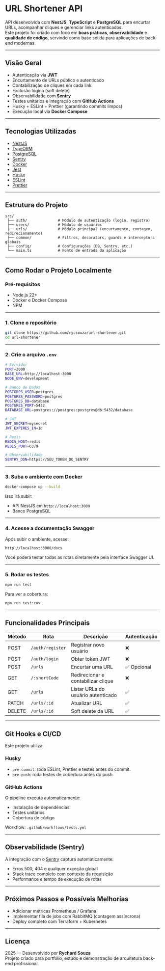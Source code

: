 # URL Shortener API

API desenvolvida com **NestJS**, **TypeScript** e **PostgreSQL** para encurtar URLs, acompanhar cliques e gerenciar links autenticados.  
Este projeto foi criado com foco em **boas práticas**, **observabilidade** e **qualidade de código**, servindo como base sólida para aplicações de back-end modernas.

---

## Visão Geral

- Autenticação via **JWT**
- Encurtamento de URLs público e autenticado
- Contabilização de cliques em cada link
- Exclusão lógica (soft delete)
- Observabilidade com **Sentry**
- Testes unitários e integração com **GitHub Actions**
- Husky + ESLint + Prettier (garantindo commits limpos)
- Execução local via **Docker Compose**

---

## Tecnologias Utilizadas

- [NestJS](https://nestjs.com/)
- [TypeORM](https://typeorm.io/)
- [PostgreSQL](https://www.postgresql.org/)
- [Sentry](https://sentry.io/)
- [Docker](https://www.docker.com/)
- [Jest](https://jestjs.io/)
- [Husky](https://typicode.github.io/husky)
- [ESLint](https://eslint.org/)
- [Prettier](https://prettier.io/)

---

## Estrutura do Projeto

```
src/
 ├── auth/              # Módulo de autenticação (login, registro)
 ├── users/             # Módulo de usuários
 ├── urls/              # Módulo principal (encurtamento, contagem, redirecionamento)
 ├── common/            # Filtros, decorators, guards e interceptors globais
 ├── config/            # Configurações (DB, Sentry, etc.)
 └── main.ts            # Ponto de entrada da aplicação
```

---

## Como Rodar o Projeto Localmente

### Pré-requisitos

- Node.js 22+
- Docker e Docker Compose
- NPM

---

### 1. Clone o repositório

```bash
git clone https://github.com/rycsouza/url-shortener.git
cd url-shortener
```

---

### 2. Crie o arquivo `.env`

```bash
# Servidor
PORT=3000
BASE_URL=http://localhost:3000
NODE_ENV=development

# Banco de Dados
POSTGRES_USER=postgres
POSTGRES_PASSWORD=postgres
POSTGRES_DB=database
POSTGRES_PORT=5432
DATABASE_URL=postgres://postgres:postgres@db:5432/database

# JWT
JWT_SECRET=mysecret
JWT_EXPIRES_IN=1d

# Redis
REDIS_HOST=redis
REDIS_PORT=6379

# Observabilidade
SENTRY_DSN=https://SEU_TOKEN_DO_SENTRY
```

---

### 3. Suba o ambiente com Docker

```bash
docker-compose up --build
```

Isso irá subir:

- API NestJS em `http://localhost:3000`
- Banco PostgreSQL

---

### 4. Acesse a documentação Swagger

Após subir o ambiente, acesse:

```
http://localhost:3000/docs
```

Você poderá testar todas as rotas diretamente pela interface Swagger UI.

---

### 5. Rodar os testes

```bash
npm run test
```

Para ver a cobertura:

```bash
npm run test:cov
```

---

## Funcionalidades Principais

| Método | Rota             | Descrição                          | Autenticação |
| ------ | ---------------- | ---------------------------------- | ------------ |
| POST   | `/auth/register` | Registrar novo usuário             | ❌           |
| POST   | `/auth/login`    | Obter token JWT                    | ❌           |
| POST   | `/urls`          | Encurtar uma URL                   | ✅ Opcional  |
| GET    | `/:shortCode`    | Redirecionar e contabilizar clique | ❌           |
| GET    | `/urls`          | Listar URLs do usuário autenticado | ✅           |
| PATCH  | `/urls/:id`      | Atualizar URL                      | ✅           |
| DELETE | `/urls/:id`      | Soft delete da URL                 | ✅           |

---

## Git Hooks e CI/CD

Este projeto utiliza:

### **Husky**

- `pre-commit`: roda ESLint, Prettier e testes antes do commit.
- `pre-push`: roda testes de cobertura antes do push.

### **GitHub Actions**

O pipeline executa automaticamente:

- Instalação de dependências
- Testes unitários
- Cobertura de código

Workflow: `.github/workflows/tests.yml`

---

## Observabilidade (Sentry)

A integração com o [Sentry](https://sentry.io/) captura automaticamente:

- Erros 500, 404 e qualquer exceção global
- Stack trace completo com contexto da requisição
- Performance e tempo de execução de rotas

---

## Próximos Passos e Possíveis Melhorias

- Adicionar métricas Prometheus / Grafana
- Implementar fila de jobs com RabbitMQ (contagem assíncrona)
- Deploy completo com Terraform + Kubernetes

---

## Licença

2025 — Desenvolvido por **Rychard Souza**  
Projeto criado para portfólio, estudo e demonstração de arquitetura back-end profissional.
